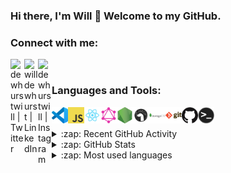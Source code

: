 ### Hi there, I'm Will 👋 Welcome to my GitHub.

### Connect with me:

[<img align="left" alt="dewhurstwill | Twitter" width="22px" src="https://cdn.jsdelivr.net/npm/simple-icons@v3/icons/twitter.svg" />][twitter]
[<img align="left" alt="willdewhurst | LinkedIn" width="22px" src="https://cdn.jsdelivr.net/npm/simple-icons@v3/icons/linkedin.svg" />][linkedin]
[<img align="left" alt="dewhurstwill | Instagram" width="22px" src="https://cdn.jsdelivr.net/npm/simple-icons@v3/icons/instagram.svg" />][instagram]

<br />

### Languages and Tools:

<img align="left" alt="Visual Studio Code" width="26px" src="https://raw.githubusercontent.com/github/explore/80688e429a7d4ef2fca1e82350fe8e3517d3494d/topics/visual-studio-code/visual-studio-code.png" />
<img align="left" alt="JavaScript" width="26px" src="https://raw.githubusercontent.com/github/explore/80688e429a7d4ef2fca1e82350fe8e3517d3494d/topics/javascript/javascript.png" />
<img align="left" alt="React" width="26px" src="https://raw.githubusercontent.com/github/explore/80688e429a7d4ef2fca1e82350fe8e3517d3494d/topics/react/react.png" />
<img align="left" alt="GraphQL" width="26px" src="https://raw.githubusercontent.com/github/explore/80688e429a7d4ef2fca1e82350fe8e3517d3494d/topics/graphql/graphql.png" />
<img align="left" alt="Node.js" width="26px" src="https://raw.githubusercontent.com/github/explore/80688e429a7d4ef2fca1e82350fe8e3517d3494d/topics/nodejs/nodejs.png" />
<img align="left" alt="Deno" width="26px" src="https://raw.githubusercontent.com/github/explore/361e2821e2dea67711cde99c9c40ed357061cf27/topics/deno/deno.png" />
<img align="left" alt="MongoDB" width="26px" src="https://raw.githubusercontent.com/github/explore/80688e429a7d4ef2fca1e82350fe8e3517d3494d/topics/mongodb/mongodb.png" />
<img align="left" alt="Git" width="26px" src="https://raw.githubusercontent.com/github/explore/80688e429a7d4ef2fca1e82350fe8e3517d3494d/topics/git/git.png" />
<img align="left" alt="GitHub" width="26px" src="https://raw.githubusercontent.com/github/explore/78df643247d429f6cc873026c0622819ad797942/topics/github/github.png" />
<img align="left" alt="Terminal" width="26px" src="https://raw.githubusercontent.com/github/explore/80688e429a7d4ef2fca1e82350fe8e3517d3494d/topics/terminal/terminal.png" />

<br />
<br />

<details>
  <summary>:zap: Recent GitHub Activity</summary>
  
  <!--START_SECTION:activity-->
1. ❗️ Closed issue [#14417](https://github.com/hashicorp/terraform-provider-azurerm/issues/14417) in [hashicorp/terraform-provider-azurerm](https://github.com/hashicorp/terraform-provider-azurerm)
2. 💪 Opened PR [#14418](https://github.com/hashicorp/terraform-provider-azurerm/pull/14418) in [hashicorp/terraform-provider-azurerm](https://github.com/hashicorp/terraform-provider-azurerm)
  <!--END_SECTION:activity-->
</details>

<details>
  <summary>:zap: GitHub Stats</summary>

  <img align="left" alt="dewhurstwill's GitHub Stats" src="https://github-readme-stats-mu-pearl.vercel.app/api?username=dewhurstwill&show_icons=true&hide_border=true" />
</details>

<details>
  <summary>:zap: Most used languages</summary>
  
  <img align="left" alt="dewhurstwill's GitHub Stats" src="https://github-readme-stats.vercel.app/api/top-langs/?username=dewhurstwill"/>
</details>

[twitter]: https://twitter.com/dewhurstwill
[instagram]: https://instagram.com/dewhurstwill
[linkedin]: https://linkedin.com/in/willdewhurst
